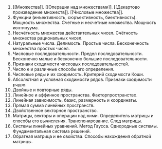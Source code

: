 1. [[Множества]]. [[Операции над множествами]]. [[Декартово произведение множеств]]. [[Числовые множества]].
2. Функции (инъективность, сюръективность, биективность). Мощность множества. Счетные и несчетные множества. Мощность континуума.
3. Несчётность множества действительных чисел. Счётность множества рациональных чисел.
4. Натуральные числа. Делимость. Простые числа. Бесконечность множества простых чисел.
5. Числовые последовательности. Предел последовательности. Бесконечно малые и бесконечно большие последовательности.
6. Признаки сходимости числовых последовательностей.
7. Число e и различные способы его определения.
8. Числовые ряды и их сходимость. Критерий сходимости Коши.
9. Абсолютная и условная сходимости рядов. Признаки сходимости рядов.
10. Двойные и повторные ряды.
11. Линейное и аффинное пространства. Факторпространство.
12. Линейная зависимость, базис, размерность и координаты.
13. Прямая сумма линейных пространств.
14. Двойственное векторное пространство.
15. Матрицы, векторы и операции над ними. Определитель матрицы и способы его вычисления. Транспонирование. След матрицы.
16. Системы линейных уравнений. Метод Гаусса. Однородные системы. Фундаментальная система решений. 
17. Обратная матрица и ее свойства. Способы нахождения обратной матрицы.
